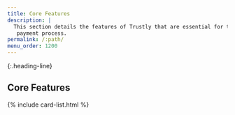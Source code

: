```yaml
---
title: Core Features
description: |
  This section details the features of Trustly that are essential for the
   payment process.
permalink: /:path/
menu_order: 1200
---
```


{:.heading-line}
## Core Features

{% include card-list.html %}
